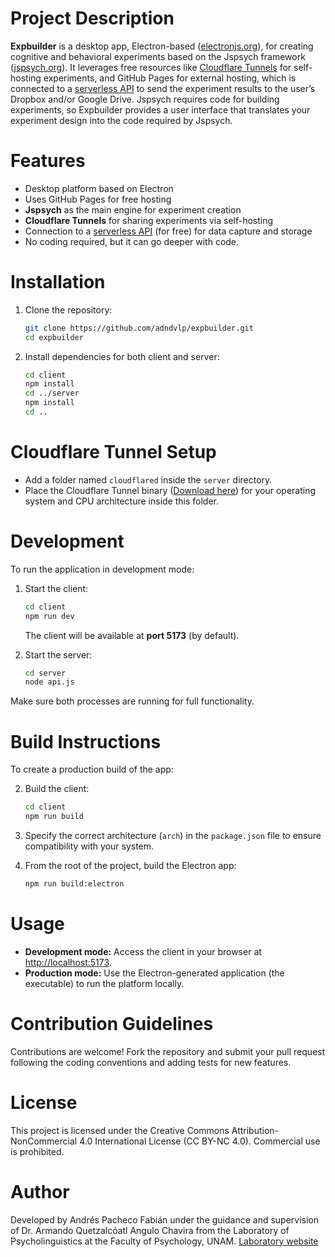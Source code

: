 # Project Description

**Expbuilder** is a desktop app, Electron-based ([electronjs.org](https://electronjs.org)), for creating cognitive and behavioral experiments based on the Jspsych framework ([jspsych.org](https://www.jspsych.org)). It leverages free resources like [Cloudflare Tunnels](https://developers.cloudflare.com/cloudflare-one/connections/connect-apps/) for self-hosting experiments, and GitHub Pages for external hosting, which is connected to a [serverless API](https://github.com/adndvlp/builder_api) to send the experiment results to the user’s Dropbox and/or Google Drive. Jspsych requires code for building experiments, so Expbuilder provides a user interface that translates your experiment design into the code required by Jspsych.

# Features

- Desktop platform based on Electron
- Uses GitHub Pages for free hosting
- **Jspsych** as the main engine for experiment creation
- **Cloudflare Tunnels** for sharing experiments via self-hosting
- Connection to a [serverless API](https://github.com/adndvlp/builder_api) (for free) for data capture and storage
- No coding required, but it can go deeper with code.

# Installation

1. Clone the repository:

   ```bash
   git clone https://github.com/adndvlp/expbuilder.git
   cd expbuilder
   ```

2. Install dependencies for both client and server:
   ```bash
   cd client
   npm install
   cd ../server
   npm install
   cd ..
   ```

# Cloudflare Tunnel Setup

- Add a folder named `cloudflared` inside the `server` directory.
- Place the Cloudflare Tunnel binary ([Download here](https://github.com/cloudflare/cloudflared/releases)) for your operating system and CPU architecture inside this folder.

# Development

To run the application in development mode:

1. Start the client:

   ```bash
   cd client
   npm run dev
   ```

   The client will be available at **port 5173** (by default).

2. Start the server:
   ```bash
   cd server
   node api.js
   ```

Make sure both processes are running for full functionality.

# Build Instructions

To create a production build of the app:

2. Build the client:

   ```bash
   cd client
   npm run build
   ```

3. Specify the correct architecture (`arch`) in the `package.json` file to ensure compatibility with your system.

4. From the root of the project, build the Electron app:
   ```bash
   npm run build:electron
   ```

# Usage

- **Development mode:** Access the client in your browser at [http://localhost:5173](http://localhost:5173).
- **Production mode:** Use the Electron-generated application (the executable) to run the platform locally.

# Contribution Guidelines

Contributions are welcome! Fork the repository and submit your pull request following the coding conventions and adding tests for new features.

# License

This project is licensed under the Creative Commons Attribution-NonCommercial 4.0 International License (CC BY-NC 4.0).
Commercial use is prohibited.

# Author

Developed by Andrés Pacheco Fabián under the guidance and supervision of Dr. Armando Quetzalcóatl Angulo Chavira from the Laboratory of Psycholinguistics at the Faculty of Psychology, UNAM.
[Laboratory website](https://www.labpsicolinguistica.psicol.unam.mx/contacto.html)
